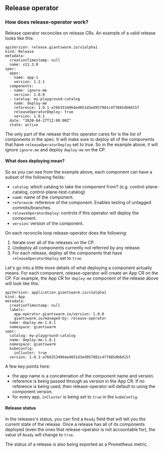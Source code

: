 ## Release operator

### How does release-operator work?
Release operator reconciles on release CRs. An example of a valid release looks like this:

```
apiVersion: release.giantswarm.io/v1alpha1
kind: Release
metadata:
  creationTimestamp: null
  name: v11.3.0
spec:
  apps:
  - name: app-1
    version: 1.2.1
  components:
  - name: ignore-me
    version: 1.0.0
  - catalog: my-playground-catalog
    name: deploy-me
    reference: 1.0.1-a7663534964e4051d3ed957981c4f7885d60d15f
    releaseOperatorDeploy: true
    version: 1.0.1
  date: "2020-04-27T12:00:00Z"
  state: active
```

The only part of the release that this operator cares for is the list of components in the spec. It will make sure to deploy all of the components that have `releaseOperatorDeploy` set to true. So in the example above, it will ignore `ignore-me` and deploy `deploy-me` on the CP.

#### What does deploying mean?

So as you can see from the example above, each component can have a subset of the following fields:
* `catalog`: which catalog to take the component from? (e.g. control-plane-catalog, control-plane-test-catalog)
* `nam`e: name of the component.
* `referenc`e: reference of the component. Enables testing of untagged commits/branches.
* `releaseOperatorDeploy`: controls if this operator will deploy the component.
* `version`: version of the component.

On each reconcile loop release-operator does the following:
1. Iterate over all of the releases on the CP.
1. Undeploy all components currently not referred by any release.
1. For each release, deploy all the components that have `releaseOperatorDeploy` set to `true`.

Let's go into a little more details of what deploying a component actually means. For each component, release-operator will create an App CR on the CP. For example, the App CR for `deploy-me` component of the release above will look like this:

```
apiVersion: application.giantswarm.io/v1alpha1
kind: App
metadata:
  creationTimestamp: null
  labels:
    app-operator.giantswarm.io/version: 1.0.0
    giantswarm.io/managed-by: release-operator
  name: deploy-me-1.0.1
  namespace: giantswarm
spec:
  catalog: my-playground-catalog
  name: deploy-me-1.0.1
  namespace: giantswarm
  kubeConfig:
    inCluster: true
  version: 1.0.1-a7663534964e4051d3ed957981c4f7885d60d15f
```

A few key points here:
* the app name is a concatenation of the component name and version.
* reference is being passed through as version in the App CR. If no reference is being used, then release-operator will default to using the component version.
* for every app, `inCluster` is being set to `true` in the `kubeConfig`.

#### Release status

In the releases's status, you can find a `Ready` field that will tell you the current state of the release. Once a release has all of its components deployed (even the ones that release-operator is not accountable for), the value of `Ready` will change to `true`.

The status of a release is also being exported as a Prometheus metric.


